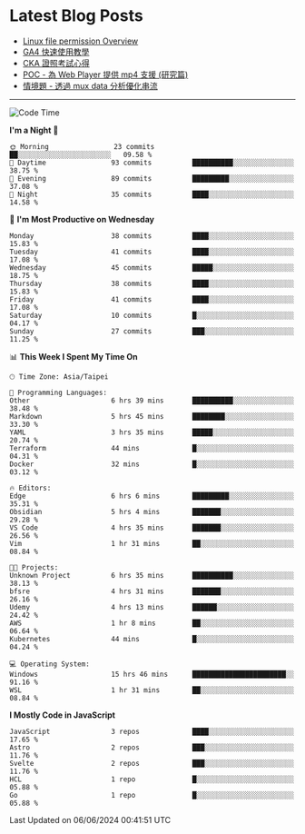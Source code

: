 # Latest Blog Posts
<!-- BLOG-POST-LIST:START -->
- [Linux file permission Overview](https://blog.vinny987.xyz/blog/2024/linux-file-permission-overview/)
- [GA4 快速使用教學](https://blog.vinny987.xyz/blog/2024/quick-guide-to-using-ga4/)
- [CKA 證照考試心得](https://blog.vinny987.xyz/blog/2024/my-experience-taking-the-cka-certification-exam/)
- [POC - 為 Web Player 提供 mp4 支援 &lpar;研究篇&rpar;](https://blog.vinny987.xyz/blog/2024/poc-how-to-provide-mp4-support-for-a-web-player-research/)
- [情境題 - 透過 mux data 分析優化串流](https://blog.vinny987.xyz/blog/2024/case-study-optimizing-streaming-through-mux-data-analysis/)
<!-- BLOG-POST-LIST:END -->

---

<!--START_SECTION:waka-->
![Code Time](http://img.shields.io/badge/Code%20Time-202%20hrs%2056%20mins-blue)

**I'm a Night 🦉** 

```text
🌞 Morning                23 commits          ██░░░░░░░░░░░░░░░░░░░░░░░   09.58 % 
🌆 Daytime                93 commits          ██████████░░░░░░░░░░░░░░░   38.75 % 
🌃 Evening                89 commits          █████████░░░░░░░░░░░░░░░░   37.08 % 
🌙 Night                  35 commits          ████░░░░░░░░░░░░░░░░░░░░░   14.58 % 
```
📅 **I'm Most Productive on Wednesday** 

```text
Monday                   38 commits          ████░░░░░░░░░░░░░░░░░░░░░   15.83 % 
Tuesday                  41 commits          ████░░░░░░░░░░░░░░░░░░░░░   17.08 % 
Wednesday                45 commits          █████░░░░░░░░░░░░░░░░░░░░   18.75 % 
Thursday                 38 commits          ████░░░░░░░░░░░░░░░░░░░░░   15.83 % 
Friday                   41 commits          ████░░░░░░░░░░░░░░░░░░░░░   17.08 % 
Saturday                 10 commits          █░░░░░░░░░░░░░░░░░░░░░░░░   04.17 % 
Sunday                   27 commits          ███░░░░░░░░░░░░░░░░░░░░░░   11.25 % 
```


📊 **This Week I Spent My Time On** 

```text
🕑︎ Time Zone: Asia/Taipei

💬 Programming Languages: 
Other                    6 hrs 39 mins       ██████████░░░░░░░░░░░░░░░   38.48 % 
Markdown                 5 hrs 45 mins       ████████░░░░░░░░░░░░░░░░░   33.30 % 
YAML                     3 hrs 35 mins       █████░░░░░░░░░░░░░░░░░░░░   20.74 % 
Terraform                44 mins             █░░░░░░░░░░░░░░░░░░░░░░░░   04.31 % 
Docker                   32 mins             █░░░░░░░░░░░░░░░░░░░░░░░░   03.12 % 

🔥 Editors: 
Edge                     6 hrs 6 mins        █████████░░░░░░░░░░░░░░░░   35.31 % 
Obsidian                 5 hrs 4 mins        ███████░░░░░░░░░░░░░░░░░░   29.28 % 
VS Code                  4 hrs 35 mins       ███████░░░░░░░░░░░░░░░░░░   26.56 % 
Vim                      1 hr 31 mins        ██░░░░░░░░░░░░░░░░░░░░░░░   08.84 % 

🐱‍💻 Projects: 
Unknown Project          6 hrs 35 mins       ██████████░░░░░░░░░░░░░░░   38.13 % 
bfsre                    4 hrs 31 mins       ███████░░░░░░░░░░░░░░░░░░   26.16 % 
Udemy                    4 hrs 13 mins       ██████░░░░░░░░░░░░░░░░░░░   24.42 % 
AWS                      1 hr 8 mins         ██░░░░░░░░░░░░░░░░░░░░░░░   06.64 % 
Kubernetes               44 mins             █░░░░░░░░░░░░░░░░░░░░░░░░   04.24 % 

💻 Operating System: 
Windows                  15 hrs 46 mins      ███████████████████████░░   91.16 % 
WSL                      1 hr 31 mins        ██░░░░░░░░░░░░░░░░░░░░░░░   08.84 % 
```

**I Mostly Code in JavaScript** 

```text
JavaScript               3 repos             ████░░░░░░░░░░░░░░░░░░░░░   17.65 % 
Astro                    2 repos             ███░░░░░░░░░░░░░░░░░░░░░░   11.76 % 
Svelte                   2 repos             ███░░░░░░░░░░░░░░░░░░░░░░   11.76 % 
HCL                      1 repo              █░░░░░░░░░░░░░░░░░░░░░░░░   05.88 % 
Go                       1 repo              █░░░░░░░░░░░░░░░░░░░░░░░░   05.88 % 
```




 Last Updated on 06/06/2024 00:41:51 UTC
<!--END_SECTION:waka-->

<!--
**vincent97277/vincent97277** is a ✨ _special_ ✨ repository because its `README.md` (this file) appears on your GitHub profile.

Here are some ideas to get you started:

- 🔭 I’m currently working on ...
- 🌱 I’m currently learning ...
- 👯 I’m looking to collaborate on ...
- 🤔 I’m looking for help with ...
- 💬 Ask me about ...
- 📫 How to reach me: ...
- 😄 Pronouns: ...
- ⚡ Fun fact: ...
-->
